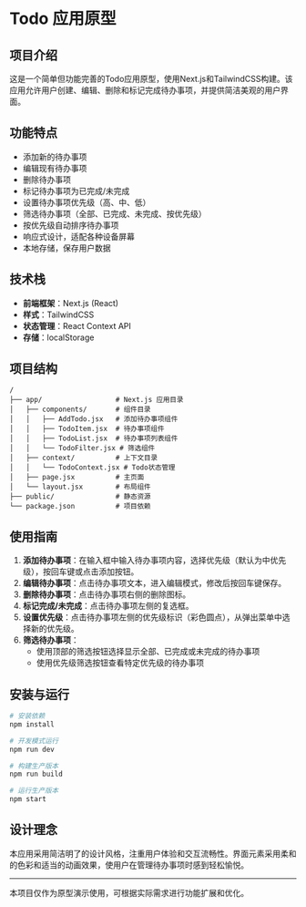 # Todo 应用原型

## 项目介绍

这是一个简单但功能完善的Todo应用原型，使用Next.js和TailwindCSS构建。该应用允许用户创建、编辑、删除和标记完成待办事项，并提供简洁美观的用户界面。

## 功能特点

- 添加新的待办事项
- 编辑现有待办事项
- 删除待办事项
- 标记待办事项为已完成/未完成
- 设置待办事项优先级（高、中、低）
- 筛选待办事项（全部、已完成、未完成、按优先级）
- 按优先级自动排序待办事项
- 响应式设计，适配各种设备屏幕
- 本地存储，保存用户数据

## 技术栈

- **前端框架**：Next.js (React)
- **样式**：TailwindCSS
- **状态管理**：React Context API
- **存储**：localStorage

## 项目结构

```
/
├── app/                  # Next.js 应用目录
│   ├── components/       # 组件目录
│   │   ├── AddTodo.jsx   # 添加待办事项组件
│   │   ├── TodoItem.jsx  # 待办事项组件
│   │   ├── TodoList.jsx  # 待办事项列表组件
│   │   └── TodoFilter.jsx # 筛选组件
│   ├── context/          # 上下文目录
│   │   └── TodoContext.jsx # Todo状态管理
│   ├── page.jsx          # 主页面
│   └── layout.jsx        # 布局组件
├── public/               # 静态资源
└── package.json          # 项目依赖
```

## 使用指南

1. **添加待办事项**：在输入框中输入待办事项内容，选择优先级（默认为中优先级），按回车键或点击添加按钮。
2. **编辑待办事项**：点击待办事项文本，进入编辑模式，修改后按回车键保存。
3. **删除待办事项**：点击待办事项右侧的删除图标。
4. **标记完成/未完成**：点击待办事项左侧的复选框。
5. **设置优先级**：点击待办事项左侧的优先级标识（彩色圆点），从弹出菜单中选择新的优先级。
6. **筛选待办事项**：
   - 使用顶部的筛选按钮选择显示全部、已完成或未完成的待办事项
   - 使用优先级筛选按钮查看特定优先级的待办事项

## 安装与运行

```bash
# 安装依赖
npm install

# 开发模式运行
npm run dev

# 构建生产版本
npm run build

# 运行生产版本
npm start
```

## 设计理念

本应用采用简洁明了的设计风格，注重用户体验和交互流畅性。界面元素采用柔和的色彩和适当的动画效果，使用户在管理待办事项时感到轻松愉悦。

---

本项目仅作为原型演示使用，可根据实际需求进行功能扩展和优化。